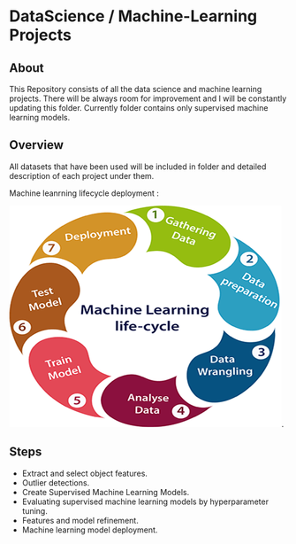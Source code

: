 # DataScience / Machine-Learning Projects

## About
This Repository consists of all the data science and machine learning projects.
There will be always room for improvement and I will be constantly updating this folder.
Currently folder contains only supervised machine learning models.

## Overview

All datasets that have been used will be included in folder and detailed description of each project under them.

Machine leanrning lifecycle deployment :


![](readme-resources/machine-learning-life-cycle.png).

## Steps

- Extract and select object features.
- Outlier detections.
- Create Supervised Machine Learning Models.
- Evaluating supervised machine learning models by hyperparameter tuning.
- Features and model refinement.
- Machine learning model deployment.
